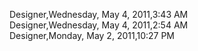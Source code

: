 ﻿Designer,Wednesday, May 4, 2011,3:43 AM  Designer,Wednesday, May 4, 2011,2:54 AM  Designer,Monday, May 2, 2011,10:27 PM